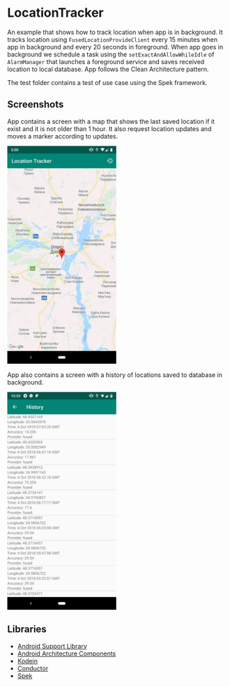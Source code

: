 # LocationTracker
An example that shows how to track location when app is in background. It tracks location using ```FusedLocationProvideClient``` every 15 minutes when app in background and every 20 seconds in foreground.
When app goes in background we schedule a task using the ```setExactAndAllowWhileIdle``` of ```AlarmManager``` that launches a foreground service and saves received location to local database. App follows the Clean Architecture pattern.

The test folder contains a test of use case using the Spek framework.

## Screenshots
App contains a screen with a map that shows the last saved location if it exist and it is not older than 1 hour. It also request location updates and moves a marker according to updates.
<p>
  <img src ="https://raw.githubusercontent.com/KucherenkoIhor/LocationTracker/master/screenshots/2.jpg", height=500/>
</p>
 App also contains a screen with a history of locations saved to database in background.
<p>
 <img src ="https://raw.githubusercontent.com/KucherenkoIhor/LocationTracker/master/screenshots/1.jpg", height=500/>
</p>

## Libraries
* [Android Support Library][support-lib]
* [Android Architecture Components][arch]
* [Kodein][kodein]
* [Conductor][conductor]
* [Spek][spek]

[support-lib]: https://developer.android.com/topic/libraries/support-library/index.html
[arch]: https://developer.android.com/arch
[kodein]: https://kodein.org
[conductor]: https://github.com/bluelinelabs/Conductor
[spek]: https://spekframework.org
